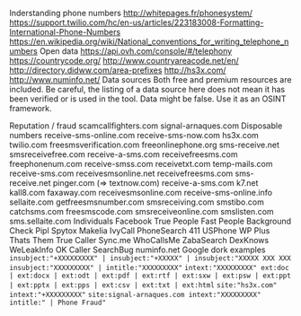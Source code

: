 Inderstanding phone numbers
http://whitepages.fr/phonesystem/
https://support.twilio.com/hc/en-us/articles/223183008-Formatting-International-Phone-Numbers
https://en.wikipedia.org/wiki/National_conventions_for_writing_telephone_numbers
Open data
https://api.ovh.com/console/#/telephony
https://countrycode.org/
http://www.countryareacode.net/en/
http://directory.didww.com/area-prefixes
http://hs3x.com/
http://www.numinfo.net/
Data sources
Both free and premium resources are included. Be careful, the listing of a data source here does not mean it has been verified or is used in the tool. Data might be false. Use it as an OSINT framework.

Reputation / fraud
scamcallfighters.com
signal-arnaques.com
Disposable numbers
receive-sms-online.com
receive-sms-now.com
hs3x.com
twilio.com
freesmsverification.com
freeonlinephone.org
sms-receive.net
smsreceivefree.com
receive-a-sms.com
receivefreesms.com
freephonenum.com
receive-smss.com
receivetxt.com
temp-mails.com
receive-sms.com
receivesmsonline.net
receivefreesms.com
sms-receive.net
pinger.com (=> textnow.com)
receive-a-sms.com
k7.net
kall8.com
faxaway.com
receivesmsonline.com
receive-sms-online.info
sellaite.com
getfreesmsnumber.com
smsreceiving.com
smstibo.com
catchsms.com
freesmscode.com
smsreceiveonline.com
smslisten.com
sms.sellaite.com
Individuals
Facebook
True People
Fast People
Background Check
Pipl
Spytox
Makelia
IvyCall
PhoneSearch
411
USPhone
WP Plus
Thats Them
True Caller
Sync.me
WhoCallsMe
ZabaSearch
DexKnows
WeLeakInfo
OK Caller
SearchBug
numinfo.net
Google dork examples
`insubject:"+XXXXXXXXX" | insubject:"+XXXXX" | insubject:"XXXXX XXX XXX`
`insubject:"XXXXXXXXX" | intitle:"XXXXXXXXX"`
`intext:"XXXXXXXXX" ext:doc | ext:docx | ext:odt | ext:pdf | ext:rtf | ext:sxw | ext:psw | ext:ppt | ext:pptx | ext:pps | ext:csv | ext:txt | ext:html`
`site:"hs3x.com" intext:"+XXXXXXXXX"`
`site:signal-arnaques.com intext:"XXXXXXXXX" intitle:" | Phone Fraud"`
